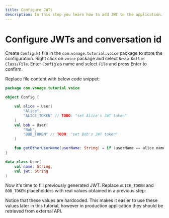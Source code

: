 ```yaml
---
title: Configure JWTs
description: In this step you learn how to add JWT to the application.
---
```


# Configure JWTs and conversation id

Create `Config.kt` file in the `com.vonage.tutorial.voice` package to store the configuration. Right click on `voice` package and select `New` > `Kotlin Class/File`.  Enter `Config` as name and select `File` and press Enter to confirm.

Replace file content with below code snippet:

```kotlin
package com.vonage.tutorial.voice

object Config {

    val alice = User(
        "Alice",
        "ALICE_TOKEN" // TODO: "set Alice's JWT token"
    )
    val bob = User(
        "Bob",
        "BOB_TOKEN" // TODO: "set Bob's JWT token"
    )

    fun getOtherUserName(userName: String) = if (userName == alice.name) bob.name else alice.name
}

data class User(
    val name: String,
    val jwt: String
)
```

Now it's time to fill previously generated JWT. Replace `ALICE_TOKEN` and `BOB_TOKEN` placeholders with real values obtained in a previous step:

Notice that these values are hardcoded. This makes it easier to use these values later in this tutorial, however in production application they should be retrieved from external API.